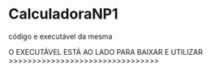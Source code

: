 # CalculadoraNP1
código e executável da mesma

O EXECUTÁVEL ESTÁ AO LADO PARA BAIXAR E UTILIZAR >>>>>>>>>>>>>>>>>>>>>>>>>>>>>>>>
